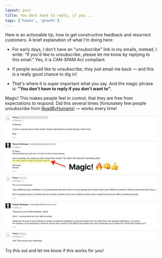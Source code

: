 ```yaml
---
layout: post
title: You dont have to reply, if you ...
tags: ['howto', 'growth']
---
```


Here is an actionable tip, how to get constructive feedback and resurrect customers.
A brief explanation of what I'm doing here:

- For early days, I don't have an "unsubscribe" link in my emails, instead, I write: "If you'd like to unsubscribe, please let me know by replying to this email." Yes, it is CAN-SPAM Act compliant.

- If people would like to unsubscribe, they just email me back — and this is a really good chance to dig in!

- That's where it is super important what you say. And the magic phrase is: **"You don't have to reply if you don't want to"**.

Magic! This makes people feel in control, that they are free from expectations to respond.
Did this several times (fortunately few people unsubscribe from [ReadByHumans](https://readbyhumans.com)) — works every time!

![Magic](/images/magic-phrase.jpg)

Try this out and let me know if this works for you!
